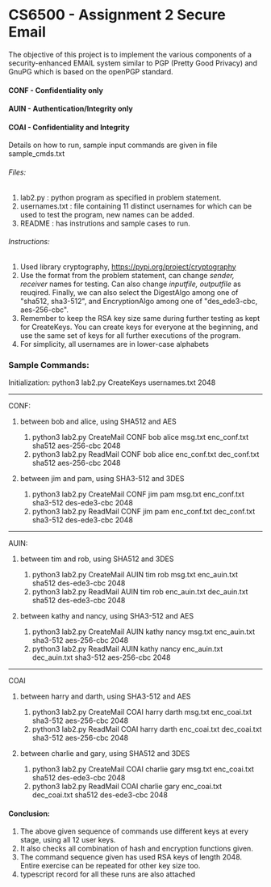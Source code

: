 # CS6500 - Assignment 2 Secure Email
The objective of this project is to implement the various components of a security-enhanced EMAIL system similar to PGP (Pretty Good Privacy) and GnuPG which is based on the openPGP standard.

#### CONF - Confidentiality only

#### AUIN - Authentication/Integrity only

#### COAI - Confidentiality and Integrity

Details on how to run, sample input commands are given in file sample_cmds.txt

###### Files: 
1. lab2.py : python program as specified in problem statement.
2. usernames.txt : file containing 11 distinct usernames for which can be used to test the program, new names can be added.
3. README : has instrutions and sample cases to run.

###### Instructions:
1. Used library cryptography, https://pypi.org/project/cryptography
2. Use the format from the problem statement, can change _sender, receiver_ names for testing. Can also change _inputfile, outputfile_ as reuqired. Finally, we can also select the DigestAlgo among one of "sha512, sha3-512", and EncryptionAlgo among one of "des_ede3-cbc, aes-256-cbc".
3. Remember to keep the RSA key size same during further testing as kept for CreateKeys. You can create keys for everyone at the beginning, and use the same set of keys for all further executions of the program.
4. For simplicity, all usernames are in lower-case alphabets


### Sample Commands:

Initialization: python3 lab2.py CreateKeys usernames.txt 2048

--------------------------------------------------------------------------------------------------
CONF: 
1. between bob and alice, using SHA512 and AES

	1. python3 lab2.py CreateMail CONF bob alice msg.txt enc_conf.txt sha512 aes-256-cbc 2048
	2. python3 lab2.py ReadMail CONF bob alice enc_conf.txt dec_conf.txt sha512 aes-256-cbc 2048

2. between jim and pam, using SHA3-512 and 3DES

	1. python3 lab2.py CreateMail CONF jim pam msg.txt enc_conf.txt sha3-512 des-ede3-cbc 2048
	2. python3 lab2.py ReadMail CONF jim pam enc_conf.txt dec_conf.txt sha3-512 des-ede3-cbc 2048

--------------------------------------------------------------------------------------------------
AUIN:
1. between tim and rob, using SHA512 and 3DES

	1. python3 lab2.py CreateMail AUIN tim rob msg.txt enc_auin.txt sha512 des-ede3-cbc 2048
	2. python3 lab2.py ReadMail AUIN tim rob enc_auin.txt dec_auin.txt sha512 des-ede3-cbc 2048

2. between kathy and nancy, using SHA3-512 and AES

	1. python3 lab2.py CreateMail AUIN kathy nancy msg.txt enc_auin.txt sha3-512 aes-256-cbc 2048
	2. python3 lab2.py ReadMail AUIN kathy nancy enc_auin.txt dec_auin.txt sha3-512 aes-256-cbc 2048

--------------------------------------------------------------------------------------------------
COAI
1. between harry and darth, using SHA3-512 and AES

	1. python3 lab2.py CreateMail COAI harry darth msg.txt enc_coai.txt sha3-512 aes-256-cbc 2048
	2. python3 lab2.py ReadMail COAI harry darth enc_coai.txt dec_coai.txt sha3-512 aes-256-cbc 2048

2. between charlie and gary, using SHA512 and 3DES

	1. python3 lab2.py CreateMail COAI charlie gary msg.txt enc_coai.txt sha512 des-ede3-cbc 2048
	2. python3 lab2.py ReadMail COAI charlie gary enc_coai.txt dec_coai.txt sha512 des-ede3-cbc 2048


#### Conclusion:
1. The above given sequence of commands use different keys at every stage, using all 12 user keys.
2. It also checks all combination of hash and encryption functions given.
3. The command sequence given has used RSA keys of length 2048. Entire exercise can be repeated for other key size too.
4. typescript record for all these runs are also attached
